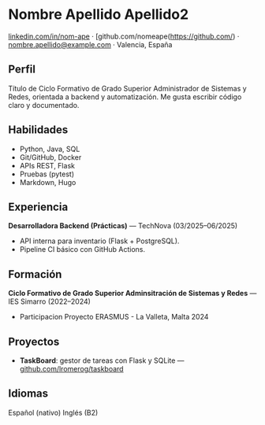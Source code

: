 # Nombre Apellido Apellido2

[linkedin.com/in/nom-ape](https://www.linkedin.com/) · [github.com/nomeape(https://github.com/) · nombre.apellido@example.com · Valencia, España

## Perfil
Título de Ciclo Formativo de Grado Superior Administrador de Sistemas y Redes, orientada a backend y automatización. 
Me gusta escribir código claro y documentado.

## Habilidades
- Python, Java, SQL
- Git/GitHub, Docker
- APIs REST, Flask
- Pruebas (pytest)
- Markdown, Hugo

## Experiencia
**Desarrolladora Backend (Prácticas)** — TechNova (03/2025–06/2025)  
- API interna para inventario (Flask + PostgreSQL).  
- Pipeline CI básico con GitHub Actions.

## Formación
**Ciclo Formativo de Grado Superior Adminsitración de Sistemas y Redes** — IES Simarro (2022–2024)
- Participacion Proyecto ERASMUS - La Valleta, Malta 2024

## Proyectos
- **TaskBoard**: gestor de tareas con Flask y SQLite — [github.com/lromerog/taskboard](https://github.com/)

## Idiomas
Español (nativo)
Inglés (B2)
